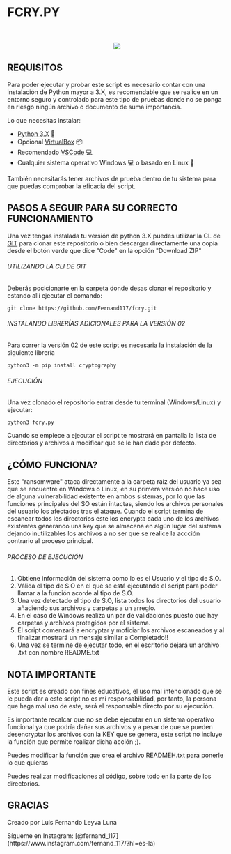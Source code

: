 # FCRY.PY
<p align="center">
 <br></br>
 <img src="https://www.python.org/static/img/python-logo.png">
</p>

## REQUISITOS
Para poder ejecutar y probar este script es necesario contar con una instalación de Python mayor a 3.X, es recomendable que se realice en un entorno seguro y controlado para este tipo de pruebas donde no se ponga en riesgo ningún archivo o documento de suma importancia.

Lo que necesitas instalar:
- [Python 3.X](https://www.python.org/) :snake:
- Opcional [VirtualBox](https://www.virtualbox.org/) :package:
- Recomendado [VSCode](https://code.visualstudio.com/) :computer:
- Cualquier sistema operativo Windows :computer: o basado en Linux :penguin:

También necesitarás tener archivos de prueba dentro de tu sistema para que puedas comprobar la eficacia del script.

## PASOS A SEGUIR PARA SU CORRECTO FUNCIONAMIENTO
Una vez tengas instalada tu versión de python 3.X puedes utilizar la CL de [GIT](https://git-scm.com/) para clonar este repositorio o bien descargar directamente una copia desde el botón verde que dice "Code" en la opción "Download ZIP"

###### UTILIZANDO LA CLI DE GIT
Deberás pocicionarte en la carpeta donde desas clonar el repositorio y estando allí ejecutar el comando:
```
git clone https://github.com/Fernand117/fcry.git
```

###### INSTALANDO LIBRERÍAS ADICIONALES PARA LA VERSIÓN 02
Para correr la versión 02 de este script es necesaria la instalación de la siguiente librería
```
python3 -m pip install cryptography
```

###### EJECUCIÓN
Una vez clonado el repositorio entrar desde tu terminal (Windows/Linux) y ejecutar:
```
python3 fcry.py
```
Cuando se empiece a ejecutar el script te mostrará en pantalla la lista de directorios y archivos a modificar que se le han dado por defecto.

## ¿CÓMO FUNCIONA?
Este "ransomware" ataca directamente a la carpeta raíz del usuario ya sea que se encuentre en Windows o Linux, en su primera versión no hace uso de alguna vulnerabilidad existente en ambos sistemas, por lo que las funciones principales del SO están intactas, siendo los archivos personales del usuario los afectados tras el ataque. Cuando el script termina de escanear todos los directorios este los encrypta cada uno de los archivos existentes generando una key que se almacena en algún lugar del sistema dejando inutilizables los archivos a no ser que se realice la accción contrario al proceso principal.

###### PROCESO DE EJECUCIÓN

1. Obtiene información del sistema como lo es el Usuario y el tipo de S.O.
2. Válida el tipo de S.O en el que se está ejecutando el script para poder llamar a la función acorde al tipo de S.O.
3. Una vez detectado el tipo de S.O, lista todos los directorios del usuario añadiendo sus archivos y carpetas a un arreglo.
4. En el caso de Windows realiza un par de validaciones puesto que hay carpetas y archivos protegidos por el sistema.
5. El script comenzará a encryptar y moficiar los archivos escaneados y al finalizar mostrará un mensaje similar a Completado!!
6. Una vez se termine de ejecutar todo, en el escritorio dejará un archivo .txt con nombre README.txt

## NOTA IMPORTANTE
Este script es creado con fines educativos, el uso mal intencionado que se le pueda dar a este script no es mi responsabilidad, por tanto, la persona que haga mal uso de este, será el responsable directo por su ejecución.

<p>Es importante recalcar que no se debe ejecutar en un sistema operativo funcional ya que podría dañar sus archivos y a pesar de que se pueden desencryptar los archivos con la KEY que se genera, este script no incluye la función que permite realizar dicha acción ;).</p>
<p>Puedes modificar la función que crea el archivo READMEH.txt para ponerle lo que quieras</p>
<p>Puedes realizar modificaciones al código, sobre todo en la parte de los directorios.</p>

## GRACIAS
<p>Creado por Luis Fernando Leyva Luna</p>
<p>Sígueme en Instagram: [@fernand_117](https://www.instagram.com/fernand_117/?hl=es-la)</p>
